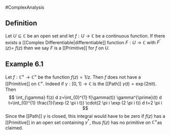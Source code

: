 #ComplexAnalysis 

## Definition
Let $U \subseteq \mathbb{C}$ be an open set and let $f: U \rightarrow \mathbb{C}$ be a continuous function. If there exists a [[Complex Differentiable|differentiable]] function $F: U \rightarrow \mathbb{C}$ with $F^{\prime}(z)=$ $f(z)$ then we say $F$ is a [[Primitive]] for $f$ on $U$.

## Example 6.1
Let $f: \mathbb{C}^{\times} \rightarrow \mathbb{C}^{\times}$ be the function $f(z)=1 / z$. Then $f$ does not have a [[Primitive]] on $\mathbb{C}^{\times}$. Indeed if $\gamma:[0,1] \rightarrow \mathbb{C}$ is the [[Path]] $\gamma(t)=\exp (2 \pi i t)$. Then
$$
\int_{\gamma} f(z) d z=\int_{0}^{1} f(\gamma(t)) \gamma^{\prime}(t) d t=\int_{0}^{1} \frac{1}{\exp (2 \pi i t)} \cdot(2 \pi i \exp (2 \pi i t)) d t=2 \pi i
$$
Since the [[Path]] $\gamma$ is closed, this integral would have to be zero if $f(z)$ has a [[Primitive]] in an open set containing $\gamma^{*}$, thus $f(z)$ has no primitive on $\mathbb{C}^{\times}$as claimed.